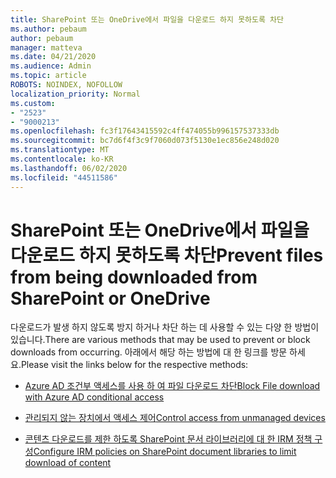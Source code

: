 ```yaml
---
title: SharePoint 또는 OneDrive에서 파일을 다운로드 하지 못하도록 차단
ms.author: pebaum
author: pebaum
manager: matteva
ms.date: 04/21/2020
ms.audience: Admin
ms.topic: article
ROBOTS: NOINDEX, NOFOLLOW
localization_priority: Normal
ms.custom:
- "2523"
- "9000213"
ms.openlocfilehash: fc3f17643415592c4ff474055b996157537333db
ms.sourcegitcommit: bc7d6f4f3c9f7060d073f5130e1ec856e248d020
ms.translationtype: MT
ms.contentlocale: ko-KR
ms.lasthandoff: 06/02/2020
ms.locfileid: "44511586"
---
```

# <a name="prevent-files-from-being-downloaded-from-sharepoint-or-onedrive"></a><span data-ttu-id="89b1c-102">SharePoint 또는 OneDrive에서 파일을 다운로드 하지 못하도록 차단</span><span class="sxs-lookup"><span data-stu-id="89b1c-102">Prevent files from being downloaded from SharePoint or OneDrive</span></span>

<span data-ttu-id="89b1c-103">다운로드가 발생 하지 않도록 방지 하거나 차단 하는 데 사용할 수 있는 다양 한 방법이 있습니다.</span><span class="sxs-lookup"><span data-stu-id="89b1c-103">There are various methods that may be used to prevent or block downloads from occurring.</span></span> <span data-ttu-id="89b1c-104">아래에서 해당 하는 방법에 대 한 링크를 방문 하세요.</span><span class="sxs-lookup"><span data-stu-id="89b1c-104">Please visit the links below for the respective methods:</span></span>

- [<span data-ttu-id="89b1c-105">Azure AD 조건부 액세스를 사용 하 여 파일 다운로드 차단</span><span class="sxs-lookup"><span data-stu-id="89b1c-105">Block File download with Azure AD conditional access</span></span>](https://docs.microsoft.com/cloud-app-security/use-case-proxy-block-session-aad#create-a-block-download-policy-for-unmanaged-devices)

- [<span data-ttu-id="89b1c-106">관리되지 않는 장치에서 액세스 제어</span><span class="sxs-lookup"><span data-stu-id="89b1c-106">Control access from unmanaged devices</span></span>](https://docs.microsoft.com/sharepoint/control-access-from-unmanaged-devices)

- [<span data-ttu-id="89b1c-107">콘텐츠 다운로드를 제한 하도록 SharePoint 문서 라이브러리에 대 한 IRM 정책 구성</span><span class="sxs-lookup"><span data-stu-id="89b1c-107">Configure IRM policies on SharePoint document libraries to limit download of content</span></span>](https://docs.microsoft.com/microsoft-365/compliance/set-up-irm-in-sp-admin-center)
